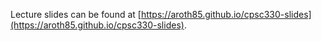 Lecture slides can be found at [https://aroth85.github.io/cpsc330-slides](https://aroth85.github.io/cpsc330-slides).